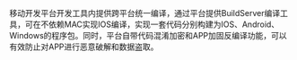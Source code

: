 
移动开发平台开发工具内提供跨平台统一编译，通过平台提供BuildServer编译工具，可在不依赖MAC实现IOS编译，实现一套代码分别构建为IOS、Android、Windows的程序包。同时，平台自带代码混淆加密和APP加固反编译功能，可以有效防止对APP进行恶意破解和数据盗取。

